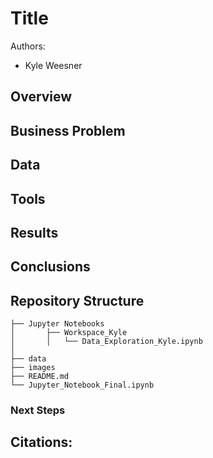 # Title
 
 
Authors:
- Kyle Weesner
 
## Overview

## Business Problem

 
## Data
 
## Tools
 

## Results


## Conclusions

 
## Repository Structure
```
├── Jupyter Notebooks  
│       ├── Workspace_Kyle
│       │   └── Data_Exploration_Kyle.ipynb
│
├── data
├── images
├── README.md
└── Jupyter_Notebook_Final.ipynb
```
 
### Next Steps

     

## Citations:
